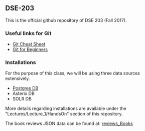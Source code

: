 ## DSE-203

This is the official github repository of DSE 203 (Fall 2017).

### Useful links for Git

* [Git Cheat Sheet](https://education.github.com/git-cheat-sheet-education.pdf)
* [Git for Beginners](https://www.sitepoint.com/git-for-beginners/)

### Installations

For the purpose of this class, we will be using three data sources extensively.
* [Postgres DB](https://www.postgresql.org/download/)
* Asterix DB
* SOLR DB 

More details regarding installations are available under the "Lectures/Lecture_1/HandsOn" section of this repository.

The book reviews JSON data can be found at: [reviews_Books](http://jmcauley.ucsd.edu/data/amazon/links.html)